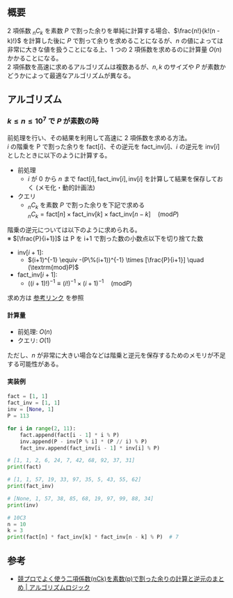 ## 概要

2 項係数 ${}_nC_{k}$ を素数 $P$ で割った余りを単純に計算する場合、$\frac{n!}{k!(n - k)!}$ を計算した後に $P$ で割って余りを求めることになるが、$n$ の値によっては非常に大きな値を扱うことになる上、1 つの 2 項係数を求めるのに計算量 $O(n)$ かかることになる。  
2 項係数を高速に求めるアルゴリズムは複数あるが、$n, k$ のサイズや $P$ が素数かどうかによって最適なアルゴリズムが異なる。

## アルゴリズム

### $k \leq n \leq 10^7$ で $P$ が素数の時

前処理を行い、その結果を利用して高速に 2 項係数を求める方法。  
$i$ の階乗を P で割った余りを $\textrm{fact}[i]$、その逆元を $\textrm{fact\_inv}[i]$、$i$ の逆元を $\textrm{inv}[i]$ としたときに以下のように計算する。

- 前処理
	- $i$ が 0 から $n$ まで $\textrm{fact}[i], \textrm{fact\_inv}[i], \textrm{inv}[i]$ を計算して結果を保存しておく (メモ化・動的計画法)
- クエリ
	- ${}_nC_k$ を素数 $P$ で割った余りを下記で求める  
	  ${}_nC_k=\textrm{fact}[n]\times\textrm{fact\_inv}[k]\times\textrm{fact\_inv}[n - k] \quad(\textrm{mod} P)$

階乗の逆元については以下のように求められる。  
※ $[\frac{P}{i+1}]$ は P を i+1 で割った数の小数点以下を切り捨てた数

- $\textrm{inv}[i+1]$:
	- $(i+1)^{-1} \equiv -(P\%(i+1))^{-1} \times [\frac{P}{i+1}] \quad (\textrm{mod}P)$
- $\textrm{fact\_inv}[i+1]$:
	- $((i+1)!)^{-1} \equiv (i!)^{-1} \times (i + 1)^{-1} \quad (\textrm{mod}P)$

求め方は [参考リンク](https://algo-logic.info/combination/#) を参照

#### 計算量

- 前処理: $O(n)$
- クエリ: $O(1)$

ただし、$n$ が非常に大きい場合などは階乗と逆元を保存するためのメモリが不足する可能性がある。

#### 実装例

```Python
fact = [1, 1]
fact_inv = [1, 1]
inv = [None, 1]
P = 113

for i in range(2, 11):
    fact.append(fact[i - 1] * i % P)
    inv.append(P - inv[P % i] * (P // i) % P)
    fact_inv.append(fact_inv[i - 1] * inv[i] % P)

# [1, 1, 2, 6, 24, 7, 42, 68, 92, 37, 31]
print(fact)

# [1, 1, 57, 19, 33, 97, 35, 5, 43, 55, 62]
print(fact_inv)

# [None, 1, 57, 38, 85, 68, 19, 97, 99, 88, 34]
print(inv)

# 10C3
n = 10
k = 3
print(fact[n] * fact_inv[k] * fact_inv[n - k] % P)  # 7
```

## 参考

- [競プロでよく使う二項係数(nCk)を素数(p)で割った余りの計算と逆元のまとめ | アルゴリズムロジック](https://algo-logic.info/combination/#)

